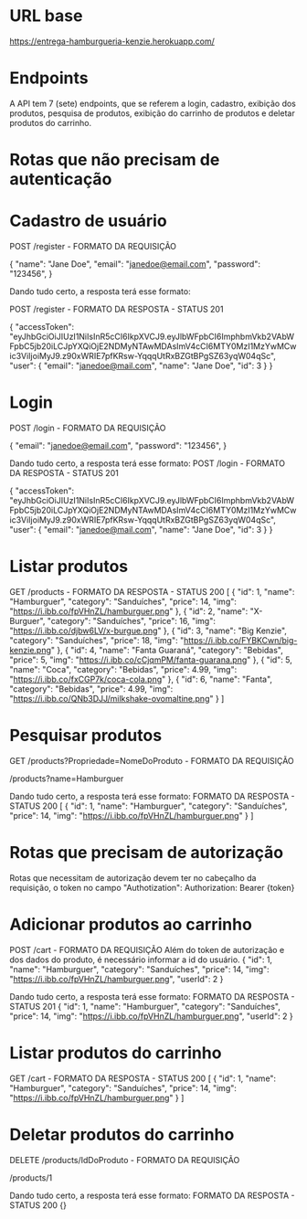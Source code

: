 # URL base

https://entrega-hamburgueria-kenzie.herokuapp.com/

# Endpoints

A API tem 7 (sete) endpoints, que se referem a login, cadastro, exibição dos produtos, pesquisa de produtos, exibição do carrinho de produtos e deletar produtos do carrinho.

# Rotas que não precisam de autenticação

# Cadastro de usuário

POST /register - FORMATO DA REQUISIÇÃO

{
"name": "Jane Doe",
"email": "janedoe@email.com",
"password": "123456",
}

Dando tudo certo, a resposta terá esse formato:

POST /register - FORMATO DA RESPOSTA - STATUS 201

{
"accessToken": "eyJhbGciOiJIUzI1NiIsInR5cCI6IkpXVCJ9.eyJlbWFpbCI6ImphbmVkb2VAbWFpbC5jb20iLCJpYXQiOjE2NDMyNTAwMDAsImV4cCI6MTY0MzI1MzYwMCwic3ViIjoiMyJ9.z90xWRIE7pfKRsw-YqqqUtRxBZGtBPgSZ63yqW04qSc",
"user": {
"email": "janedoe@mail.com",
"name": "Jane Doe",
"id": 3
}
}

# Login

POST /login - FORMATO DA REQUISIÇÃO

{
"email": "janedoe@email.com",
"password": "123456",
}

Dando tudo certo, a resposta terá esse formato:
POST /login - FORMATO DA RESPOSTA - STATUS 201

{
"accessToken": "eyJhbGciOiJIUzI1NiIsInR5cCI6IkpXVCJ9.eyJlbWFpbCI6ImphbmVkb2VAbWFpbC5jb20iLCJpYXQiOjE2NDMyNTAwMDAsImV4cCI6MTY0MzI1MzYwMCwic3ViIjoiMyJ9.z90xWRIE7pfKRsw-YqqqUtRxBZGtBPgSZ63yqW04qSc",
"user": {
"email": "janedoe@mail.com",
"name": "Jane Doe",
"id": 3
}
}

# Listar produtos

GET /products - FORMATO DA RESPOSTA - STATUS 200
[
{
"id": 1,
"name": "Hamburguer",
"category": "Sanduíches",
"price": 14,
"img": "https://i.ibb.co/fpVHnZL/hamburguer.png"
},
{
"id": 2,
"name": "X-Burguer",
"category": "Sanduíches",
"price": 16,
"img": "https://i.ibb.co/djbw6LV/x-burgue.png"
},
{
"id": 3,
"name": "Big Kenzie",
"category": "Sanduíches",
"price": 18,
"img": "https://i.ibb.co/FYBKCwn/big-kenzie.png"
},
{
"id": 4,
"name": "Fanta Guaraná",
"category": "Bebidas",
"price": 5,
"img": "https://i.ibb.co/cCjqmPM/fanta-guarana.png"
},
{
"id": 5,
"name": "Coca",
"category": "Bebidas",
"price": 4.99,
"img": "https://i.ibb.co/fxCGP7k/coca-cola.png"
},
{
"id": 6,
"name": "Fanta",
"category": "Bebidas",
"price": 4.99,
"img": "https://i.ibb.co/QNb3DJJ/milkshake-ovomaltine.png"
}
]

# Pesquisar produtos

GET /products?Propriedade=NomeDoProduto - FORMATO DA REQUISIÇÃO

/products?name=Hamburguer

Dando tudo certo, a resposta terá esse formato:
FORMATO DA RESPOSTA - STATUS 200
[
{
"id": 1,
"name": "Hamburguer",
"category": "Sanduíches",
"price": 14,
"img": "https://i.ibb.co/fpVHnZL/hamburguer.png"
}
]

# Rotas que precisam de autorização

Rotas que necessitam de autorização devem ter no cabeçalho da requisição, o token no campo "Authotization":
Authorization: Bearer {token}

# Adicionar produtos ao carrinho

POST /cart - FORMATO DA REQUISIÇÃO
Além do token de autorização e dos dados do produto, é necessário informar a id do usuário.
{
"id": 1,
"name": "Hamburguer",
"category": "Sanduíches",
"price": 14,
"img": "https://i.ibb.co/fpVHnZL/hamburguer.png",
"userId": 2
}

Dando tudo certo, a resposta terá esse formato:
FORMATO DA RESPOSTA - STATUS 201
{
"id": 1,
"name": "Hamburguer",
"category": "Sanduíches",
"price": 14,
"img": "https://i.ibb.co/fpVHnZL/hamburguer.png",
"userId": 2
}

# Listar produtos do carrinho

GET /cart - FORMATO DA RESPOSTA - STATUS 200
[
{
"id": 1,
"name": "Hamburguer",
"category": "Sanduíches",
"price": 14,
"img": "https://i.ibb.co/fpVHnZL/hamburguer.png"
}
]

# Deletar produtos do carrinho

DELETE /products/IdDoProduto - FORMATO DA REQUISIÇÃO

/products/1

Dando tudo certo, a resposta terá esse formato:
FORMATO DA RESPOSTA - STATUS 200
{}

